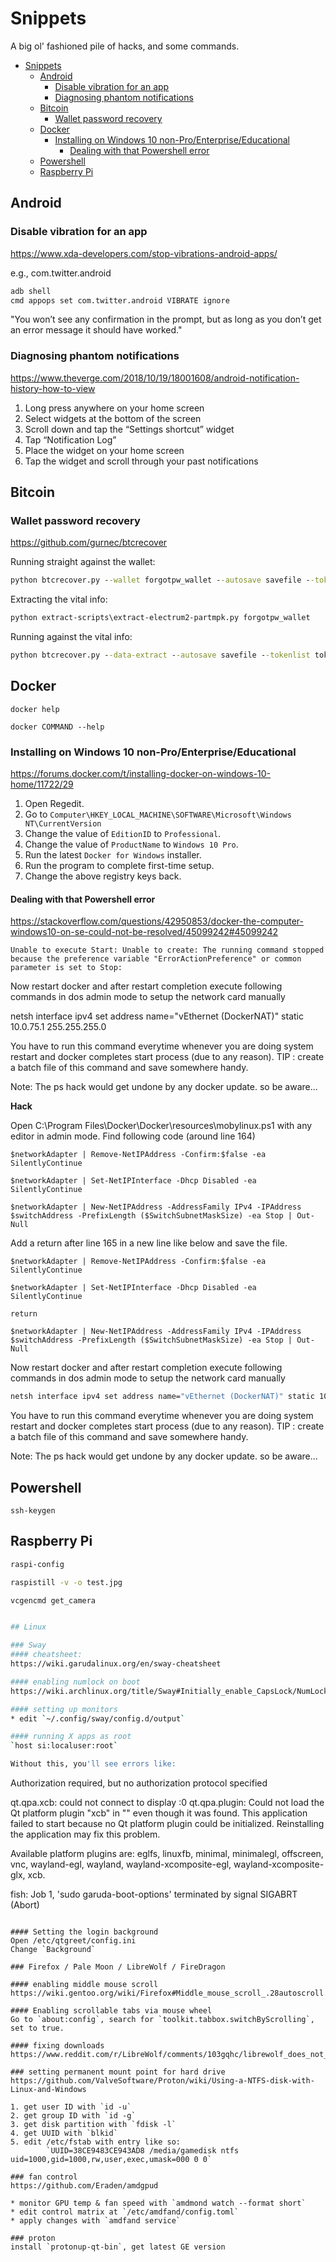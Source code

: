 # Snippets

A big ol' fashioned pile of hacks, and some commands.

- [Snippets](#snippets)
  - [Android](#android)
    - [Disable vibration for an app](#disable-vibration-for-an-app)
    - [Diagnosing phantom notifications](#diagnosing-phantom-notifications)
  - [Bitcoin](#bitcoin)
    - [Wallet password recovery](#wallet-password-recovery)
  - [Docker](#docker)
    - [Installing on Windows 10 non-Pro/Enterprise/Educational](#installing-on-windows-10-non-proenterpriseeducational)
      - [Dealing with that Powershell error](#dealing-with-that-powershell-error)
  - [Powershell](#powershell)
  - [Raspberry Pi](#raspberry-pi)

## Android

### Disable vibration for an app 
https://www.xda-developers.com/stop-vibrations-android-apps/

e.g., com.twitter.android

```bash
adb shell
cmd appops set com.twitter.android VIBRATE ignore
```
"You won’t see any confirmation in the prompt, but as long as you don’t get an error message it should have worked."

### Diagnosing phantom notifications
https://www.theverge.com/2018/10/19/18001608/android-notification-history-how-to-view

1. Long press anywhere on your home screen
2. Select widgets at the bottom of the screen
3. Scroll down and tap the “Settings shortcut” widget
4. Tap “Notification Log”
5. Place the widget on your home screen
6. Tap the widget and scroll through your past notifications

## Bitcoin

### Wallet password recovery
https://github.com/gurnec/btcrecover

Running straight against the wallet:
```cmd
python btcrecover.py --wallet forgotpw_wallet --autosave savefile --tokenlist tokens.txt
```

Extracting the vital info:
```cmd
python extract-scripts\extract-electrum2-partmpk.py forgotpw_wallet
```

Running against the vital info:
```cmd
python btcrecover.py --data-extract --autosave savefile --tokenlist tokens.txt
```

## Docker

`docker help`

`docker COMMAND --help`

### Installing on Windows 10 non-Pro/Enterprise/Educational

https://forums.docker.com/t/installing-docker-on-windows-10-home/11722/29
1. Open Regedit. 
2. Go to `Computer\HKEY_LOCAL_MACHINE\SOFTWARE\Microsoft\Windows NT\CurrentVersion`
3. Change the value of `EditionID` to `Professional`.
4. Change the value of `ProductName` to `Windows 10 Pro`.
5. Run the latest `Docker for Windows` installer.
6. Run the program to complete first-time setup.
7. Change the above registry keys back.

#### Dealing with that Powershell error
https://stackoverflow.com/questions/42950853/docker-the-computer-windows10-on-se-could-not-be-resolved/45099242#45099242

```
Unable to execute Start: Unable to create: The running command stopped because the preference variable "ErrorActionPreference" or common parameter is set to Stop:
```

Now restart docker and after restart completion execute following commands in dos admin mode to setup the network card manually

netsh interface ipv4 set address name="vEthernet (DockerNAT)" static 10.0.75.1 255.255.255.0

You have to run this command everytime whenever you are doing system restart and docker completes start process (due to any reason). TIP : create a batch file of this command and save somewhere handy.

Note: The ps hack would get undone by any docker update. so be aware...

**Hack**

Open C:\Program Files\Docker\Docker\resources\mobylinux.ps1 with any editor in admin mode. Find following code (around line 164)
```
$networkAdapter | Remove-NetIPAddress -Confirm:$false -ea SilentlyContinue

$networkAdapter | Set-NetIPInterface -Dhcp Disabled -ea SilentlyContinue

$networkAdapter | New-NetIPAddress -AddressFamily IPv4 -IPAddress $switchAddress -PrefixLength ($SwitchSubnetMaskSize) -ea Stop | Out-Null
```

Add a return after line 165 in a new line like below and save the file.

```
$networkAdapter | Remove-NetIPAddress -Confirm:$false -ea SilentlyContinue

$networkAdapter | Set-NetIPInterface -Dhcp Disabled -ea SilentlyContinue

return

$networkAdapter | New-NetIPAddress -AddressFamily IPv4 -IPAddress $switchAddress -PrefixLength ($SwitchSubnetMaskSize) -ea Stop | Out-Null
```

Now restart docker and after restart completion execute following commands in dos admin mode to setup the network card manually

```cmd
netsh interface ipv4 set address name="vEthernet (DockerNAT)" static 10.0.75.1 255.255.255.0
```

You have to run this command everytime whenever you are doing system restart and docker completes start process (due to any reason). TIP : create a batch file of this command and save somewhere handy.

Note: The ps hack would get undone by any docker update. so be aware...

## Powershell

`ssh-keygen`

## Raspberry Pi

```bash
raspi-config

raspistill -v -o test.jpg

vcgencmd get_camera


## Linux

### Sway
#### cheatsheet:
https://wiki.garudalinux.org/en/sway-cheatsheet

#### enabling numlock on boot
https://wiki.archlinux.org/title/Sway#Initially_enable_CapsLock/NumLock

#### setting up monitors
* edit `~/.config/sway/config.d/output`

#### running X apps as root
`host si:localuser:root`

Without this, you'll see errors like:
```
Authorization required, but no authorization protocol specified

qt.qpa.xcb: could not connect to display :0
qt.qpa.plugin: Could not load the Qt platform plugin "xcb" in "" even though it was found.
This application failed to start because no Qt platform plugin could be initialized. Reinstalling the application may fix this problem.

Available platform plugins are: eglfs, linuxfb, minimal, minimalegl, offscreen, vnc, wayland-egl, wayland, wayland-xcomposite-egl, wayland-xcomposite-glx, xcb.

fish: Job 1, 'sudo garuda-boot-options' terminated by signal SIGABRT (Abort)
```

#### Setting the login background
Open /etc/qtgreet/config.ini
Change `Background`

### Firefox / Pale Moon / LibreWolf / FireDragon

#### enabling middle mouse scroll
https://wiki.gentoo.org/wiki/Firefox#Middle_mouse_scroll_.28autoscroll.29

#### Enabling scrollable tabs via mouse wheel
Go to `about:config`, search for `toolkit.tabbox.switchByScrolling`, set to true.

#### fixing downloads
https://www.reddit.com/r/LibreWolf/comments/103gqhc/librewolf_does_not_save_anything/

### setting permanent mount point for hard drive
https://github.com/ValveSoftware/Proton/wiki/Using-a-NTFS-disk-with-Linux-and-Windows

1. get user ID with `id -u`
2. get group ID with `id -g`
3. get disk partition with `fdisk -l`
4. get UUID with `blkid`
5. edit /etc/fstab with entry like so:
        `UUID=38CE9483CE943AD8 /media/gamedisk ntfs uid=1000,gid=1000,rw,user,exec,umask=000 0 0`

### fan control
https://github.com/Eraden/amdgpud

* monitor GPU temp & fan speed with `amdmond watch --format short`
* edit control matrix at `/etc/amdfand/config.toml`
* apply changes with `amdfand service`

### proton
install `protonup-qt-bin`, get latest GE version

